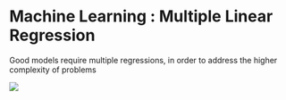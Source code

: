 # Machine Learning : Multiple Linear Regression

Good models require multiple regressions, in order to address the higher complexity of problems 

<img src="https://render.githubusercontent.com/render/math?math=yhat = b_0 + b_1">
